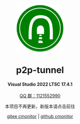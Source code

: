 
<!--
 * @Author: snltty
 * @Date: 2021-08-22 14:09:03
 * @LastEditors: snltty
 * @LastEditTime: 2022-11-21 16:36:26
 * @version: v1.0.0
 * @Descripttion: 功能说明
 * @FilePath: \client.service.ui.webd:\desktop\p2p-tunnel\README.md
-->
<div align="center">
<p><img src="./readme/logo.svg" height="150"></p> 

# p2p-tunnel
#### Visual Studio 2022 LTSC 17.4.1
<p><a href="https://jq.qq.com/?_wv=1027&k=ucoIVfz4" target="_blank">QQ 群：1121552990</a></p> 
<p>本项目不再更新，新版本请点击前往</p> 
<a href="https://gitee.com/snltty/cmonitor">gitee cmonitor</a> | <a href="https://github.com/snltty/cmonitor">github cmonitor</a>
</div>
